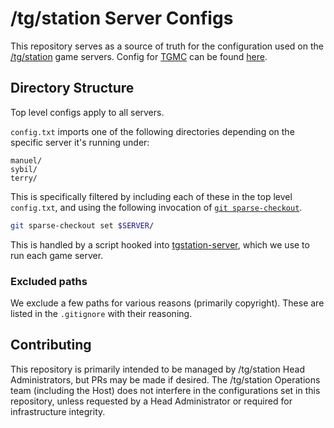 # /tg/station Server Configs

This repository serves as a source of truth for the configuration used on the [/tg/station](https://github.com/tgstation/tgstation) game servers. Config for [TGMC](https://github.com/tgstation/TerraGov-Marine-Corps) can be found [here](https://github.com/tgstation-operations/server-config-tgmc).

## Directory Structure
Top level configs apply to all servers.

`config.txt` imports one of the following directories depending on the specific server it's running under:
```
manuel/
sybil/
terry/
```

This is specifically filtered by including each of these in the top level `config.txt`, and using the following invocation of [`git sparse-checkout`](https://git-scm.com/docs/git-sparse-checkout).

```bash
git sparse-checkout set $SERVER/
```

This is handled by a script hooked into [tgstation-server](https://github.com/tgstation/tgstation-server), which we use to run each game server.

### Excluded paths
We exclude a few paths for various reasons (primarily copyright). These are listed in the `.gitignore` with their reasoning.

## Contributing

This repository is primarily intended to be managed by /tg/station Head Administrators, but PRs may be made if desired. The /tg/station Operations team (including the Host) does not interfere in the configurations set in this repository, unless requested by a Head Administrator or required for infrastructure integrity.
